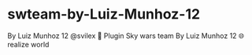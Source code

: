 # swteam-by-Luiz-Munhoz-12
By Luiz Munhoz 12 @svilex 📄 Plugin Sky wars team By Luiz Munhoz 12 🌐realize world  
